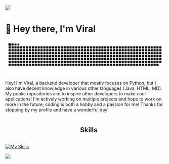 <img src="https://user-images.githubusercontent.com/73097560/115834477-dbab4500-a447-11eb-908a-139a6edaec5c.gif">
<h1>👋 Hey there, I'm Viral</h1>
<div align="center">
  <img  src="https://raw.githubusercontent.com/platane/snk/output/github-contribution-grid-snake-dark.svg"
       alt="snake" /></a>
</div>

Hey! I'm Viral, a backend developer that mostly focuses on Python, but I also have decent knowledge in various other languages (Java, HTML, MD). My public repositories aim to inspire other developers to make cool applications! I'm actively working on multiple projects and hope to work on more in the future; coding is both a hobby and a passion for me! Thanks for stopping by my profile and have a wonderful day!

<div id="user-content-toc">
  <ul align="center">
    <summary><h2 style="display: inline-block">Skills</h2></summary>
  </ul>
</div>

[![My Skills](https://skillicons.dev/icons?i=aws,discord,html,linux,md,py,redis,vscode)](https://skillicons.dev)

<img src="https://user-images.githubusercontent.com/73097560/115834477-dbab4500-a447-11eb-908a-139a6edaec5c.gif">

